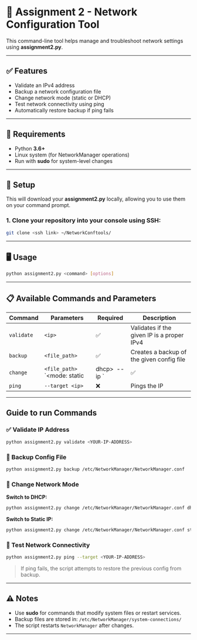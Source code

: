 # 📡 Assignment 2 - Network Configuration Tool

This command-line tool helps manage and troubleshoot network settings using **assignment2.py**.

---

## ✅ Features

- Validate an IPv4 address
- Backup a network configuration file
- Change network mode (static or DHCP)
- Test network connectivity using ping
- Automatically restore backup if ping fails

---

## 🧰 Requirements

- Python **3.6+**
- Linux system (for NetworkManager operations)
- Run with **sudo** for system-level changes

---

## 🔧 Setup

This will download your **assignment2.py** locally, allowing you to use them on your command prompt.

### 1. Clone your repository into your console using SSH:

```bash
git clone <ssh link> ~/NetworkConftools/
```

--- 

## 🖥️ Usage

```bash
python assignment2.py <command> [options]
```

---

## 📋 Available Commands and Parameters

| Command    | Parameters                                      | Required | Description                                 |
|------------|-------------------------------------------------|----------|---------------------------------------------|
| `validate` | `<ip>`                                          | ✅       | Validates if the given IP is a proper IPv4  |
| `backup`   | `<file_path>`                                   | ✅       | Creates a backup of the given config file   |
| `change`   | `<file_path>` `<mode: static|dhcp>` `--ip <ip>` | ✅       | Changes network mode (static or dhcp)       |
| `ping`     | `--target <ip>`                                 | ❌       | Pings the IP |

---

## Guide to run Commands 

### ✅ Validate IP Address

```bash
python assignment2.py validate <YOUR-IP-ADDRESS>
```

### 🛟 Backup Config File

```bash
python assignment2.py backup /etc/NetworkManager/NetworkManager.conf
```

### 🔁 Change Network Mode

**Switch to DHCP:**
```bash
python assignment2.py change /etc/NetworkManager/NetworkManager.conf dhcp
```

**Switch to Static IP:**
```bash
python assignment2.py change /etc/NetworkManager/NetworkManager.conf static --ip <YOUR-IP-ADDRESS>
```

### 📶 Test Network Connectivity

```bash
python assignment2.py ping --target <YOUR-IP-ADDRESS>
```

> If ping fails, the script attempts to restore the previous config from backup.

---

## ⚠️ Notes

- Use **sudo** for commands that modify system files or restart services.
- Backup files are stored in: `/etc/NetworkManager/system-connections/`
- The script restarts `NetworkManager` after changes.

---
